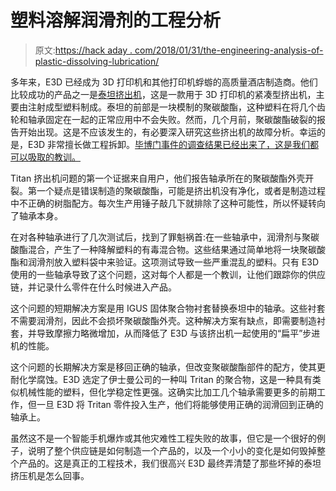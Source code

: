 # 塑料溶解润滑剂的工程分析

> 原文:[https://hack aday . com/2018/01/31/the-engineering-analysis-of-plastic-dissolving-lubrication/](https://hackaday.com/2018/01/31/the-engineering-analysis-of-plastic-dissolving-lubricant/)

多年来，E3D 已经成为 3D 打印机和其他打印机蜉蝣的高质量酒店制造商。他们比较成功的产品之一是[泰坦挤出机](https://e3d-online.com/titan-extruder)，这是一款用于 3D 打印机的紧凑型挤出机，主要由注射成型塑料制成。泰坦的前部是一块模制的聚碳酸酯，这种塑料在将几个齿轮和轴承固定在一起的正常应用中不会失败。然而，几个月前，聚碳酸酯破裂的报告开始出现。这是不应该发生的，有必要深入研究这些挤出机的故障分析。幸运的是，E3D 非常擅长做工程拆卸。[毕博门事件的调查结果已经出来了，这是我们都可以吸取的教训。](https://e3d-online.com/blog/2018/01/22/bearinggate/)

Titan 挤出机问题的第一个证据来自用户，他们报告轴承所在的聚碳酸酯外壳开裂。第一个疑点是错误制造的聚碳酸酯，可能是挤出机没有净化，或者是制造过程中不正确的树脂配方。每次生产用锤子敲几下就排除了这种可能性，所以怀疑转向了轴承本身。

在对各种轴承进行了几次测试后，找到了罪魁祸首:在一些轴承中，润滑剂与聚碳酸酯混合，产生了一种降解塑料的有毒混合物。这些结果通过简单地将一块聚碳酸酯和润滑剂放入塑料袋中来验证。这项测试导致一些严重混乱的塑料。只有 E3D 使用的一些轴承导致了这个问题，这对每个人都是一个教训，让他们跟踪你的供应链，并记录什么零件在什么时候进入产品。

这个问题的短期解决方案是用 IGUS 固体聚合物衬套替换泰坦中的轴承。这些衬套不需要润滑剂，因此不会损坏聚碳酸酯外壳。这种解决方案有缺点，即需要制造衬套，并导致摩擦力略微增加，从而降低了 E3D 与该挤出机一起使用的“扁平”步进机的性能。

这个问题的长期解决方案是移回正确的轴承，但改变聚碳酸酯部件的配方，使其更耐化学腐蚀。E3D 选定了伊士曼公司的一种叫 Tritan 的聚合物，这是一种具有类似机械性能的塑料，但化学稳定性更强。这确实比加工几个轴承需要更多的前期工作，但一旦 E3D 将 Tritan 零件投入生产，他们将能够使用正确的润滑回到正确的轴承上。

虽然这不是一个智能手机爆炸或其他灾难性工程失败的故事，但它是一个很好的例子，说明了整个供应链是如何制造一个产品的，以及一个小小的变化是如何毁掉整个产品的。这是真正的工程技术，我们很高兴 E3D 最终弄清楚了那些坏掉的泰坦挤压机是怎么回事。
